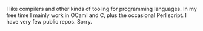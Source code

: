 

I like compilers and other kinds of tooling for programming languages.  In my free time I mainly work in OCaml and C, plus the occasional Perl script.  I have very few public repos.  Sorry.
